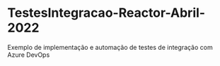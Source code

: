 # TestesIntegracao-Reactor-Abril-2022
Exemplo de implementação e automação de testes de integração com Azure DevOps
